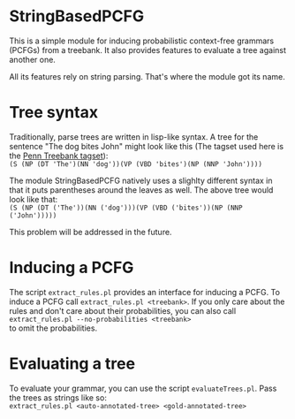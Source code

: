 # StringBasedPCFG

This is a simple module for inducing probabilistic context-free grammars
(PCFGs) from a treebank. It also provides features to evaluate a tree
against another one.

All its features rely on string parsing. That's where the module got its name.

Tree syntax
===========

Traditionally, parse trees are written in lisp-like syntax. A tree for the
sentence "The dog bites John" might look like this (The tagset used here is
the [Penn Treebank tagset](https://www.ling.upenn.edu/courses/Fall_2003/ling001/penn_treebank_pos.html)):  
`(S (NP (DT 'The')(NN 'dog'))(VP (VBD 'bites')(NP (NNP 'John'))))`

The module StringBasedPCFG natively uses a slighlty different syntax in that
it puts parentheses around the leaves as well. The above tree would look like
that:  
`(S (NP (DT ('The'))(NN ('dog')))(VP (VBD ('bites'))(NP (NNP ('John')))))`

This problem will be addressed in the future.

Inducing a PCFG
===============

The script `extract_rules.pl` provides an interface for inducing a PCFG.
To induce a PCFG call `extract_rules.pl <treebank>`.
If you only care about the rules and don't care about their probabilities,
you can also call  
`extract_rules.pl --no-probabilities <treebank>`  
to omit the probabilities.

Evaluating a tree
=================

To evaluate your grammar, you can use the script `evaluateTrees.pl`. Pass the
trees as strings like so:  
`extract_rules.pl <auto-annotated-tree> <gold-annotated-tree>`
